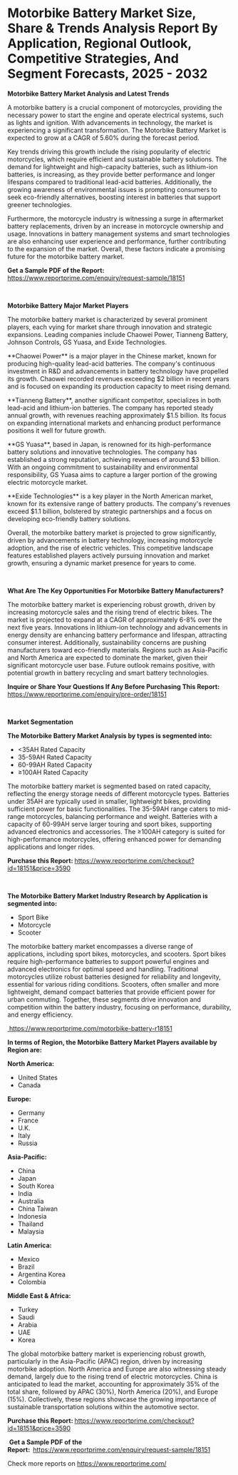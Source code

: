 <p><h1>Motorbike Battery Market Size, Share & Trends Analysis Report By Application, Regional Outlook, Competitive Strategies, And Segment Forecasts, 2025 - 2032</h1></p><p><strong>Motorbike Battery Market Analysis and Latest Trends</strong></p>
<p><p>A motorbike battery is a crucial component of motorcycles, providing the necessary power to start the engine and operate electrical systems, such as lights and ignition. With advancements in technology, the market is experiencing a significant transformation. The Motorbike Battery Market is expected to grow at a CAGR of 5.60% during the forecast period. </p><p>Key trends driving this growth include the rising popularity of electric motorcycles, which require efficient and sustainable battery solutions. The demand for lightweight and high-capacity batteries, such as lithium-ion batteries, is increasing, as they provide better performance and longer lifespans compared to traditional lead-acid batteries. Additionally, the growing awareness of environmental issues is prompting consumers to seek eco-friendly alternatives, boosting interest in batteries that support greener technologies.</p><p>Furthermore, the motorcycle industry is witnessing a surge in aftermarket battery replacements, driven by an increase in motorcycle ownership and usage. Innovations in battery management systems and smart technologies are also enhancing user experience and performance, further contributing to the expansion of the market. Overall, these factors indicate a promising future for the motorbike battery market.</p></p>
<p><strong>Get a Sample PDF of the Report:&nbsp;</strong> <a href="https://www.reportprime.com/enquiry/request-sample/18151?utm_campaign=2447&utm_medium=2&utm_source=Github&utm_content=ia&utm_term=18032025&utm_id=motorbike-battery">https://www.reportprime.com/enquiry/request-sample/18151</a></p>
<p>&nbsp;</p>
<p><strong>Motorbike Battery Major Market Players</strong></p>
<p><p>The motorbike battery market is characterized by several prominent players, each vying for market share through innovation and strategic expansions. Leading companies include Chaowei Power, Tianneng Battery, Johnson Controls, GS Yuasa, and Exide Technologies.</p><p>**Chaowei Power** is a major player in the Chinese market, known for producing high-quality lead-acid batteries. The company's continuous investment in R&D and advancements in battery technology have propelled its growth. Chaowei recorded revenues exceeding $2 billion in recent years and is focused on expanding its production capacity to meet rising demand.</p><p>**Tianneng Battery**, another significant competitor, specializes in both lead-acid and lithium-ion batteries. The company has reported steady annual growth, with revenues reaching approximately $1.5 billion. Its focus on expanding international markets and enhancing product performance positions it well for future growth.</p><p>**GS Yuasa**, based in Japan, is renowned for its high-performance battery solutions and innovative technologies. The company has established a strong reputation, achieving revenues of around $3 billion. With an ongoing commitment to sustainability and environmental responsibility, GS Yuasa aims to capture a larger portion of the growing electric motorcycle market.</p><p>**Exide Technologies** is a key player in the North American market, known for its extensive range of battery products. The company's revenues exceed $1.1 billion, bolstered by strategic partnerships and a focus on developing eco-friendly battery solutions. </p><p>Overall, the motorbike battery market is projected to grow significantly, driven by advancements in battery technology, increasing motorcycle adoption, and the rise of electric vehicles. This competitive landscape features established players actively pursuing innovation and market growth, ensuring a dynamic market presence for years to come.</p></p>
<p>&nbsp;</p>
<p><strong>What Are The Key Opportunities For Motorbike Battery Manufacturers?</strong></p>
<p><p>The motorbike battery market is experiencing robust growth, driven by increasing motorcycle sales and the rising trend of electric bikes. The market is projected to expand at a CAGR of approximately 6-8% over the next five years. Innovations in lithium-ion technology and advancements in energy density are enhancing battery performance and lifespan, attracting consumer interest. Additionally, sustainability concerns are pushing manufacturers toward eco-friendly materials. Regions such as Asia-Pacific and North America are expected to dominate the market, given their significant motorcycle user base. Future outlook remains positive, with potential growth in battery recycling and smart battery technologies.</p></p>
<p><strong>Inquire or Share Your Questions If Any Before Purchasing This Report:</strong> <a href="https://www.reportprime.com/enquiry/pre-order/18151?utm_campaign=2447&utm_medium=2&utm_source=Github&utm_content=ia&utm_term=18032025&utm_id=motorbike-battery">https://www.reportprime.com/enquiry/pre-order/18151</a></p>
<p>&nbsp;</p>
<p><strong>Market Segmentation</strong></p>
<p><strong>The Motorbike Battery Market Analysis by types is segmented into:</strong></p>
<p><ul><li><35AH Rated Capacity</li><li>35-59AH Rated Capacity</li><li>60-99AH Rated Capacity</li><li>≥100AH Rated Capacity</li></ul></p>
<p><p>The motorbike battery market is segmented based on rated capacity, reflecting the energy storage needs of different motorcycle types. Batteries under 35AH are typically used in smaller, lightweight bikes, providing sufficient power for basic functionalities. The 35-59AH range caters to mid-range motorcycles, balancing performance and weight. Batteries with a capacity of 60-99AH serve larger touring and sport bikes, supporting advanced electronics and accessories. The ≥100AH category is suited for high-performance motorcycles, offering enhanced power for demanding applications and longer rides. </p></p>
<p><strong>Purchase this Report:&nbsp;</strong><a href="https://www.reportprime.com/checkout?id=18151&price=3590&utm_campaign=2447&utm_medium=2&utm_source=Github&utm_content=ia&utm_term=18032025&utm_id=motorbike-battery">https://www.reportprime.com/checkout?id=18151&price=3590</a></p>
<p>&nbsp;</p>
<p><strong>The Motorbike Battery Market Industry Research by Application is segmented into:</strong></p>
<p><ul><li>Sport Bike</li><li>Motorcycle</li><li>Scooter</li></ul></p>
<p><p>The motorbike battery market encompasses a diverse range of applications, including sport bikes, motorcycles, and scooters. Sport bikes require high-performance batteries to support powerful engines and advanced electronics for optimal speed and handling. Traditional motorcycles utilize robust batteries designed for reliability and longevity, essential for various riding conditions. Scooters, often smaller and more lightweight, demand compact batteries that provide efficient power for urban commuting. Together, these segments drive innovation and competition within the battery industry, focusing on performance, durability, and energy efficiency.</p></p>
<p><a href="https://www.reportprime.com/motorbike-battery-r18151?utm_campaign=2447&utm_medium=2&utm_source=Github&utm_content=ia&utm_term=18032025&utm_id=motorbike-battery">&nbsp;https://www.reportprime.com/motorbike-battery-r18151</a></p>
<p><strong>In terms of Region, the Motorbike Battery Market Players available by Region are:</strong></p>
<p>
    <p> <strong> North America: </strong>
        <ul>
            <li>United States</li>
            <li>Canada</li>
        </ul>
        </p> 
    <p> <strong> Europe: </strong>
        <ul>
            <li>Germany</li>
            <li>France</li>
            <li>U.K.</li>
            <li>Italy</li>
            <li>Russia</li>
        </ul>
        </p> 
    <p> <strong> Asia-Pacific: </strong>
        <ul>
            <li>China</li>
            <li>Japan</li>
            <li>South Korea</li>
            <li>India</li>
            <li>Australia</li>
            <li>China Taiwan</li>
            <li>Indonesia</li>
            <li>Thailand</li>
            <li>Malaysia</li>
        </ul>
        </p> 
    <p> <strong> Latin America: </strong>
        <ul>
            <li>Mexico</li>
            <li>Brazil</li>
            <li>Argentina Korea</li>
            <li>Colombia</li>
        </ul>
        </p> 
    <p> <strong> Middle East & Africa: </strong>
        <ul>
            <li>Turkey</li>
            <li>Saudi</li>
            <li>Arabia</li>
            <li>UAE</li>
            <li>Korea</li>
        </ul>
    </p>
    </p>
<p><p>The global motorbike battery market is experiencing robust growth, particularly in the Asia-Pacific (APAC) region, driven by increasing motorbike adoption. North America and Europe are also witnessing steady demand, largely due to the rising trend of electric motorcycles. China is anticipated to lead the market, accounting for approximately 35% of the total share, followed by APAC (30%), North America (20%), and Europe (15%). Collectively, these regions showcase the growing importance of sustainable transportation solutions within the automotive sector.</p></p>
<p><strong>Purchase this Report: </strong><a href="https://www.reportprime.com/checkout?id=18151&price=3590&utm_campaign=2447&utm_medium=2&utm_source=Github&utm_content=ia&utm_term=18032025&utm_id=motorbike-battery">https://www.reportprime.com/checkout?id=18151&price=3590</a></p>
<p>&nbsp;<strong>Get a Sample PDF of the Report:&nbsp;&nbsp;</strong><a href="https://www.reportprime.com/enquiry/request-sample/18151?utm_campaign=2447&utm_medium=2&utm_source=Github&utm_content=ia&utm_term=18032025&utm_id=motorbike-battery">https://www.reportprime.com/enquiry/request-sample/18151</a></p>
<p><strong></strong></p>
<p>Check more reports on <a href="https://www.reportprime.com/?utm_campaign=2447&utm_medium=2&utm_source=Github&utm_content=ia&utm_term=18032025&utm_id=motorbike-battery">https://www.reportprime.com/</a></p>
